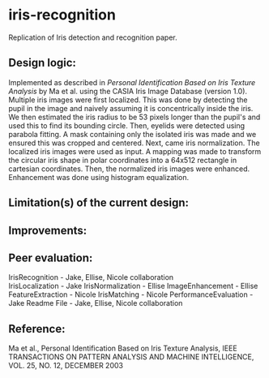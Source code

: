 # iris-recognition
Replication of Iris detection and recognition paper.

## Design logic: 
Implemented as described in *Personal Identification Based on Iris Texture Analysis* by Ma et al.
using the CASIA Iris Image Database (version 1.0). Multiple iris images were first localized. This 
was done by detecting the pupil in the image and naively assuming it is concentrically inside
the iris. We then estimated the iris radius to be 53 pixels longer than the pupil's and used this 
to find its bounding circle. Then, eyelids were detected using parabola fitting. A mask containing 
only the isolated iris was made and we ensured this was cropped and centered. Next, came iris 
normalization. The localized iris images were used as input. A mapping was made to transform the 
circular iris shape in polar coordinates into a 64x512 rectangle in cartesian coordinates. Then, 
the normalized iris images were enhanced. Enhancement was done using histogram equalization. 

## Limitation(s) of the current design:

## Improvements:

## Peer evaluation: 
IrisRecognition - Jake, Ellise, Nicole collaboration  
IrisLocalization - Jake
IrisNormalization - Ellise
ImageEnhancement - Ellise
FeatureExtraction - Nicole
IrisMatching  - Nicole
PerformanceEvaluation - Jake
Readme File - Jake, Ellise, Nicole collaboration 

## Reference: 
Ma et al., Personal Identification Based on Iris Texture Analysis, IEEE TRANSACTIONS ON
PATTERN ANALYSIS AND MACHINE INTELLIGENCE, VOL. 25, NO. 12, DECEMBER 2003
